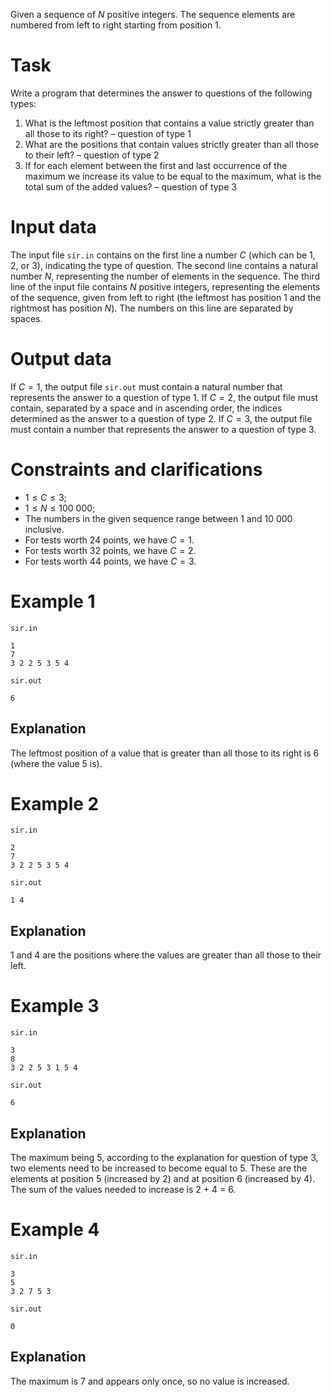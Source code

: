 

Given a sequence of $N$ positive integers. The sequence elements are numbered from left to right starting from position $1$.

# Task

Write a program that determines the answer to questions of the following types:

1. What is the leftmost position that contains a value strictly greater than all those to its right? – question of type $1$
2. What are the positions that contain values strictly greater than all those to their left? – question of type $2$
3. If for each element between the first and last occurrence of the maximum we increase its value to be equal to the maximum, what is the total sum of the added values? – question of type $3$

# Input data

The input file `sir.in` contains on the first line a number $C$ (which can be $1$, $2$, or $3$), indicating the type of question. The second line contains a natural number $N$, representing the number of elements in the sequence. The third line of the input file contains $N$ positive integers, representing the elements of the sequence, given from left to right (the leftmost has position $1$ and the rightmost has position $N$). The numbers on this line are separated by spaces.

# Output data

If $C = 1$, the output file `sir.out` must contain a natural number that represents the answer to a question of type $1$. If $C = 2$, the output file must contain, separated by a space and in ascending order, the indices determined as the answer to a question of type $2$. If $C = 3$, the output file must contain a number that represents the answer to a question of type $3$.

# Constraints and clarifications

* $1 \leq C \leq 3$;
* $1 \leq N \leq 100\ 000$;
* The numbers in the given sequence range between $1$ and $10\ 000$ inclusive.
* For tests worth $24$ points, we have $C = 1$.
* For tests worth $32$ points, we have $C = 2$.
* For tests worth $44$ points, we have $C = 3$.

# Example 1

`sir.in`
```
1
7
3 2 2 5 3 5 4
```

`sir.out`
```
6
```

## Explanation

The leftmost position of a value that is greater than all those to its right is $6$ (where the value $5$ is).

# Example 2

`sir.in`
```
2
7
3 2 2 5 3 5 4
```

`sir.out`
```
1 4
```

## Explanation

$1$ and $4$ are the positions where the values are greater than all those to their left.

# Example 3

`sir.in`
```
3
8
3 2 2 5 3 1 5 4
```

`sir.out`
```
6
```

## Explanation

The maximum being $5$, according to the explanation for question of type $3$, two elements need to be increased to become equal to $5$. These are the elements at position $5$ (increased by $2$) and at position $6$ (increased by $4$). The sum of the values needed to increase is $2$ + $4$ = $6$.

# Example 4

`sir.in`
```
3
5
3 2 7 5 3
```

`sir.out`
```
0
```

## Explanation

The maximum is $7$ and appears only once, so no value is increased.
